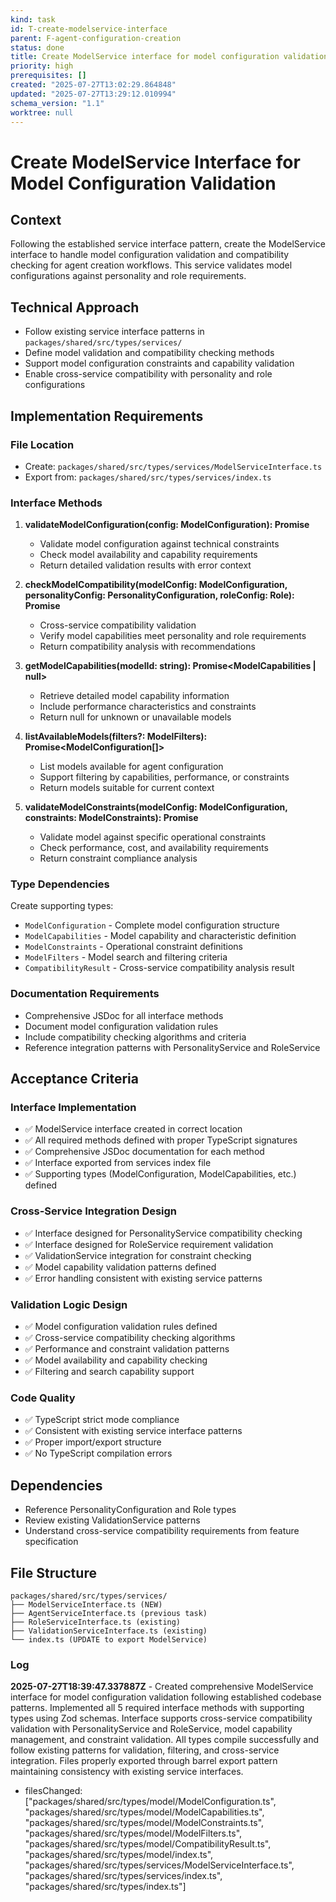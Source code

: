 ```yaml
---
kind: task
id: T-create-modelservice-interface
parent: F-agent-configuration-creation
status: done
title: Create ModelService interface for model configuration validation
priority: high
prerequisites: []
created: "2025-07-27T13:02:29.864848"
updated: "2025-07-27T13:29:12.010994"
schema_version: "1.1"
worktree: null
---
```


# Create ModelService Interface for Model Configuration Validation

## Context

Following the established service interface pattern, create the ModelService interface to handle model configuration validation and compatibility checking for agent creation workflows. This service validates model configurations against personality and role requirements.

## Technical Approach

- Follow existing service interface patterns in `packages/shared/src/types/services/`
- Define model validation and compatibility checking methods
- Support model configuration constraints and capability validation
- Enable cross-service compatibility with personality and role configurations

## Implementation Requirements

### File Location

- Create: `packages/shared/src/types/services/ModelServiceInterface.ts`
- Export from: `packages/shared/src/types/services/index.ts`

### Interface Methods

1. **validateModelConfiguration(config: ModelConfiguration): Promise<ValidationResult>**
   - Validate model configuration against technical constraints
   - Check model availability and capability requirements
   - Return detailed validation results with error context

2. **checkModelCompatibility(modelConfig: ModelConfiguration, personalityConfig: PersonalityConfiguration, roleConfig: Role): Promise<CompatibilityResult>**
   - Cross-service compatibility validation
   - Verify model capabilities meet personality and role requirements
   - Return compatibility analysis with recommendations

3. **getModelCapabilities(modelId: string): Promise<ModelCapabilities | null>**
   - Retrieve detailed model capability information
   - Include performance characteristics and constraints
   - Return null for unknown or unavailable models

4. **listAvailableModels(filters?: ModelFilters): Promise<ModelConfiguration[]>**
   - List models available for agent configuration
   - Support filtering by capabilities, performance, or constraints
   - Return models suitable for current context

5. **validateModelConstraints(modelConfig: ModelConfiguration, constraints: ModelConstraints): Promise<ValidationResult>**
   - Validate model against specific operational constraints
   - Check performance, cost, and availability requirements
   - Return constraint compliance analysis

### Type Dependencies

Create supporting types:

- `ModelConfiguration` - Complete model configuration structure
- `ModelCapabilities` - Model capability and characteristic definition
- `ModelConstraints` - Operational constraint definitions
- `ModelFilters` - Model search and filtering criteria
- `CompatibilityResult` - Cross-service compatibility analysis result

### Documentation Requirements

- Comprehensive JSDoc for all interface methods
- Document model configuration validation rules
- Include compatibility checking algorithms and criteria
- Reference integration patterns with PersonalityService and RoleService

## Acceptance Criteria

### Interface Implementation

- ✅ ModelService interface created in correct location
- ✅ All required methods defined with proper TypeScript signatures
- ✅ Comprehensive JSDoc documentation for each method
- ✅ Interface exported from services index file
- ✅ Supporting types (ModelConfiguration, ModelCapabilities, etc.) defined

### Cross-Service Integration Design

- ✅ Interface designed for PersonalityService compatibility checking
- ✅ Interface designed for RoleService requirement validation
- ✅ ValidationService integration for constraint checking
- ✅ Model capability validation patterns defined
- ✅ Error handling consistent with existing service patterns

### Validation Logic Design

- ✅ Model configuration validation rules defined
- ✅ Cross-service compatibility checking algorithms
- ✅ Performance and constraint validation patterns
- ✅ Model availability and capability checking
- ✅ Filtering and search capability support

### Code Quality

- ✅ TypeScript strict mode compliance
- ✅ Consistent with existing service interface patterns
- ✅ Proper import/export structure
- ✅ No TypeScript compilation errors

## Dependencies

- Reference PersonalityConfiguration and Role types
- Review existing ValidationService patterns
- Understand cross-service compatibility requirements from feature specification

## File Structure

```
packages/shared/src/types/services/
├── ModelServiceInterface.ts (NEW)
├── AgentServiceInterface.ts (previous task)
├── RoleServiceInterface.ts (existing)
├── ValidationServiceInterface.ts (existing)
└── index.ts (UPDATE to export ModelService)
```

### Log

**2025-07-27T18:39:47.337887Z** - Created comprehensive ModelService interface for model configuration validation following established codebase patterns. Implemented all 5 required interface methods with supporting types using Zod schemas. Interface supports cross-service compatibility validation with PersonalityService and RoleService, model capability management, and constraint validation. All types compile successfully and follow existing patterns for validation, filtering, and cross-service integration. Files properly exported through barrel export pattern maintaining consistency with existing service interfaces.

- filesChanged: ["packages/shared/src/types/model/ModelConfiguration.ts", "packages/shared/src/types/model/ModelCapabilities.ts", "packages/shared/src/types/model/ModelConstraints.ts", "packages/shared/src/types/model/ModelFilters.ts", "packages/shared/src/types/model/CompatibilityResult.ts", "packages/shared/src/types/model/index.ts", "packages/shared/src/types/services/ModelServiceInterface.ts", "packages/shared/src/types/services/index.ts", "packages/shared/src/types/index.ts"]
